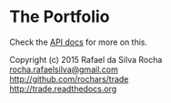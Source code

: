 # The Portfolio

Check the [API docs](api) for more on this.


Copyright (c) 2015 Rafael da Silva Rocha  
rocha.rafaelsilva@gmail.com  
http://github.com/rochars/trade  
http://trade.readthedocs.org  
